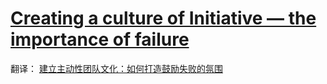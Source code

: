 # [Creating a culture of Initiative — the importance of failure](https://medium.com/@jgefroh/guiding-organizational-cultures-initiative-the-importance-of-failure-61b9c37aa810)

翻译： [建立主动性团队文化：如何打造鼓励失败的氛围](https://mp.weixin.qq.com/s/rjnpfI_0HlSbzTq2c9BSmA)
